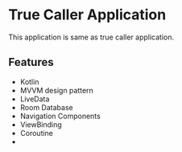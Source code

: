 # True Caller Application
This application is same as true caller application.

## Features
- Kotlin
- MVVM design pattern 
- LiveData
- Room Database
- Navigation Components
- ViewBinding
- Coroutine
- 
